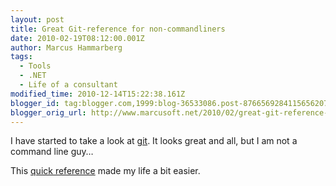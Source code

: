 ```yaml
---
layout: post
title: Great Git-reference for non-commandliners
date: 2010-02-19T08:12:00.001Z
author: Marcus Hammarberg
tags:
  - Tools
  - .NET
  - Life of a consultant
modified_time: 2010-12-14T15:22:38.161Z
blogger_id: tag:blogger.com,1999:blog-36533086.post-8766569284115656207
blogger_orig_url: http://www.marcusoft.net/2010/02/great-git-reference-for-non.html
---
```



I have started to take a look at
<a href="http://git-scm.com/" target="_blank">git</a>. It looks great
and all, but I am not a command line guy…

This <a href="http://jonas.nitro.dk/git/quick-reference.html"
target="_blank">quick reference</a> made my life a bit easier.
